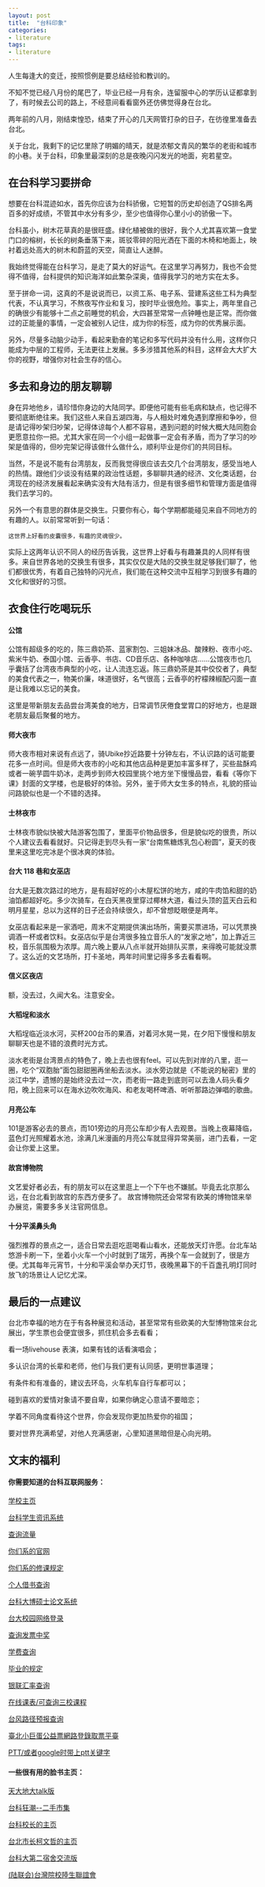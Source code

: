 ```yaml
---
layout: post
title:  "台科印象"
categories:
- literature
tags:
- literature
---
```


人生每逢大的变迁，按照惯例是要总结经验和教训的。

不知不觉已经八月份的尾巴了，毕业已经一月有余，连留服中心的学历认证都拿到了，有时候去公司的路上，不经意间看看窗外还仿佛觉得身在台北。

两年前的八月，刚结束惶恐，结束了开心的几天网管打杂的日子，在彷徨里准备去台北。

关于台北，我剩下的记忆里除了明媚的晴天，就是浓郁文青风的繁华的老街和城市的小巷。关于台科，印象里最深刻的总是夜晚闪闪发光的地面，宛若星空。

<!---more--->

## 在台科学习要拼命

想要在台科混迹如水，首先你应该为台科骄傲，它短暂的历史却创造了QS排名两百多的好成绩，不管其中水分有多少，至少也值得你心里小小的骄傲一下。

台科虽小，树木花草真的是很旺盛。绿化植被做的很好，我个人尤其喜欢第一食堂门口的榕树，长长的树条垂落下来，斑驳零碎的阳光洒在下面的木椅和地面上，映衬着远处高大的树木和蔚蓝的天空，简直让人迷醉。

我始终觉得能在台科学习，是走了莫大的好运气。在这里学习再努力，我也不会觉得不值得，台科提供的知识海洋如此繁杂深奥，值得我学习的地方实在太多。

至于拼命一词，这真的不是说说而已，以资工系、电子系、营建系这些工科为典型代表，不认真学习，不熬夜写作业和复习，按时毕业很危险。事实上，两年里自己的确很少有能够十二点之前睡觉的机会，大四甚至常常一点钟睡也是正常。而你做过的正能量的事情，一定会被别人记住，成为你的标签，成为你的优秀展示面。

另外，尽量多动脑少动手，看起来勤奋的笔记和多写代码并没有什么用，这样你只能成为中层的工程师，无法更往上发展。多多涉猎其他系的科目，这样会大大扩大你的视野，增强你对社会生存的信心。

## 多去和身边的朋友聊聊
身在异地他乡，请珍惜你身边的大陆同学。即便他可能有些毛病和缺点，也记得不要彻底断绝往来。我们这些人来自五湖四海，与人相处时难免遇到摩擦和争吵，但是请记得吵架归吵架，记得体谅每个人都不容易，遇到问题的时候大概大陆同胞会更愿意拉你一把。尤其大家在同一个小组一起做事一定会有矛盾，而为了学习的吵架是值得的，但吵完架记得该做什么做什么，顺利毕业是你们的共同目标。

当然，不是说不能有台湾朋友，反而我觉得很应该去交几个台湾朋友，感受当地人的热情。跟他们少谈没有结果的政治性话题，多聊聊共通的经济、文化类话题，台湾现在的经济发展看起来确实没有大陆有活力，但是有很多细节和管理方面是值得我们去学习的。

另外一个有意思的群体是交换生。只要你有心，每个学期都能碰见来自不同地方的有趣的人。以前常常听到一句话：
```
这世界上好看的皮囊很多，有趣的灵魂很少。
```
实际上这两年认识不同人的经历告诉我，这世界上好看与有趣兼具的人同样有很多。来自世界各地的交换生有很多，其实仅仅是大陆的交换生就足够我们聊了，他们都很优秀，有着自己独特的闪光点，我们能在这种交流中互相学习到很多有趣的文化和很好的习惯。

## 衣食住行吃喝玩乐
#### 公馆
公馆有超级多的吃的，陈三鼎奶茶、蓝家割包、三姐妹冰品、酸辣粉、夜市小吃、紫米牛奶、泰国小馆、云香亭、书店、CD音乐店、各种咖啡店......公馆夜市也几乎囊括了台湾夜市典型的小吃，让人流连忘返。陈三鼎奶茶是其中佼佼者了，典型的美食代表之一，物美价廉，味道很好，名气很高；云香亭的柠檬辣椒配闪面一直是让我难以忘记的美食。

这里是带新朋友去品尝台湾美食的地方，日常调节厌倦食堂胃口的好地方，也是跟老朋友最后聚餐的地方。

#### 师大夜市
师大夜市相对来说有点远了，骑Ubike抄近路要十分钟左右，不认识路的话可能要花多一点时间。但是师大夜市的小吃和其他店品种是更加丰富多样了，买些盐酥鸡或者一碗芋圆牛奶冰，走两步到师大校园里挑个地方坐下慢慢品尝，看看《等你下课》封面的文学楼，也是极好的体验。另外，鉴于师大女生多的特点，礼貌的搭讪问路貌似也是一个不错的选择。

#### 士林夜市
士林夜市貌似快被大陆游客包围了，里面平价物品很多，但是貌似吃的很贵，所以个人建议去看看就好。只记得走到尽头有一家“台南焦糖炼乳包心粉圆”，夏天的夜里来这里吃完冰是个很冰爽的体验。

#### 台大 118 巷和女巫店
台大是无数次路过的地方，是有超好吃的小木屋松饼的地方，咸的牛肉馅和甜的奶油馅都超好吃。多少次骑车，在白天黑夜里穿过椰林大道，看过头顶的蓝天白云和明月星星，总以为这样的日子还会持续很久，却不曾想眨眼便是两年。

女巫店看起来是一家酒吧，周末不定期提供演出场所，需要买票进场，可以凭票换调酒一杯或者饮料。女巫店似乎是台湾很多独立音乐人的“发家之地”，加上靠近三校，音乐氛围极为浓厚。周六晚上要从八点半就开始排队买票，来得晚可能就没票了。这么近的文艺场所，打卡圣地，两年时间里记得多多去看看啊。

#### 信义区夜店
额，没去过，久闻大名。注意安全。

#### 大稻埕和淡水
大稻埕临近淡水河，买杯200台币的果酒，对着河水晃一晃，在夕阳下慢慢和朋友聊聊天也是不错的浪费时光方式。

淡水老街是台湾景点的特色了，晚上去也很有feel。可以先到对岸的八里，逛一圈，吃个“双胞胎”面包甜甜圈再坐船去淡水。淡水旁边就是《不能说的秘密》里的淡江中学，遗憾的是始终没去过一次，而老街一路走到底则可以去渔人码头看夕阳，晚上回来可以在海水边吹吹海风、和老友喝杯啤酒、听听那路边弹唱的歌曲。
#### 月亮公车
101是游客必去的景点，而101旁边的月亮公车却少有人去观景。当晚上夜幕降临，蓝色灯光照耀着水池，涂满几米漫画的月亮公车就显得异常美丽，进门去看，一定会让你爱上这里。

#### 故宫博物院
文艺爱好者必去，有的朋友可以在这里逛上一个下午也不嫌腻。毕竟去北京那么远，在台北看到故宫的东西方便多了。
故宫博物院还会常常有欧美的博物馆来举办展览，需要多多关注官网信息。

#### 十分平溪鼻头角
强烈推荐的景点之一，适合日常去逛吃逛喝看山看水，还能放天灯许愿。台北车站悠游卡刷一下，坐着小火车一个小时就到了瑞芳，再换个车一会就到了，很是方便。尤其每年元宵节，十分和平溪会举办天灯节，夜晚黑幕下的千百盏孔明灯同时放飞的场景让人记忆尤深。

## 最后的一点建议
台北市幸福的地方在于有各种展览和活动，甚至常常有些欧美的大型博物馆来台北展出，学生票也会便宜很多，抓住机会多去看看；

看一场livehouse 表演，如果有钱的话看演唱会；

多认识台湾的长辈和老师，他们与我们更有认同感，更明世事道理；

有条件和有准备的，建议去环岛，火车机车自行车都可以；

碰到喜欢的爱情对象请不要自卑，如果你确定心意请不要暗恋；

学着不同角度看待这个世界，你会发现你更加热爱你的祖国；

要对世界充满希望，对他人充满感谢，心里知道黑暗但是心向光明。

## 文末的福利
#### 你需要知道的台科互联网服务：

[学校主页]()

[台科学生资讯系统]()

[查询流量](http://network.ntust.edu.tw/flowstatistical.aspx)

[你们系的官网](http://www.csie.ntust.edu.tw/home.php)

[你们系的修课规定](https://www.csie.ntust.edu.tw/files/11-1050-2142.php?Lang=zh-tw)

[个人借书查询](https://millennium.lib.ntust.edu.tw/patroninfo~S1*cht/1059603/items)

[台科大博硕士论文系统](https://etheses.lib.ntust.edu.tw/cgi-bin/gs32/gsweb.cgi/ccd=MU2CtJ/login?jstimes=1&loadingjs=1&o=dwebmge&cache=1537402189684)

[台大校园网络登录](https://wireless.ntu.edu.tw/index237.html)

[查询发票中奖](http://invoice.etax.nat.gov.tw/index.html)

[学费查询](https://school.ctbcbank.com/cstu/get_school_list.do)

[毕业的规定](https://www.academic.ntust.edu.tw/ezfiles/1/1001/img/1304/178872069.pdf)

[银联汇率查询](http://www.kuaiyilicai.com/uprate/twd.html)

[在线课表/可查询三校课程](https://www.crosslink.tw)

[台风路径预报查询](http://typhoon.zjwater.gov.cn/default.aspx)

[臺北小巨蛋公益票網路登錄取票平臺](https://ssl.metro.taipei/taticket/)

[PTT/或者google时带上ptt关键字](https://www.ptt.cc/bbs/index.html)

#### 一些很有用的脸书主页：

[天大地大talk版](https://www.facebook.com/groups/ntusttalktalk2/?ref=group_browse_new)

[台科狂潮--二手市集](https://www.facebook.com/groups/390569864387870/?ref=group_browse_new)

[台科校长的主页](https://www.facebook.com/chingjong.liao)

[台北市长柯文哲的主页](https://www.facebook.com/DoctorKoWJ/)

[台科大第二宿舍交流版](https://www.facebook.com/groups/1548941341995707/?ref=group_browse_new)

[(陆联会)台灣院校陸生聯誼會](https://www.facebook.com/groups/twmcsa/?ref=group_browse_new)
